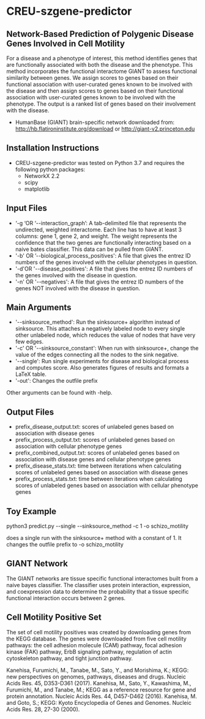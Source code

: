 # CREU-szgene-predictor

## Network-Based Prediction of Polygenic Disease Genes Involved in Cell Motility

For a disease and a phenotype of interest, this method identifies genes that are functionally associated with both the disease and the phenotype. This method incorporates the functional interactome GIANT to assess functional similarity between genes. We assign scores to genes based on their functional association with user-curated genes known to be involved with the disease and then assign scores to genes based on their functional association with user-curated genes known to be involved with the phenotype. The output is a ranked list of genes based on their involvement with the disease.
* HumanBase (GIANT) brain-specific network downloaded from: http://hb.flatironinstitute.org/download or http://giant-v2.princeton.edu
## Installation Instructions
* CREU-szgene-predictor was tested on Python 3.7 and requires the following python packages:
    * NetworkX 2.2
    * scipy
    * matplotlib
## Input Files
* ‘-g ‘OR ‘--interaction_graph’: A tab-delimited file that represents the undirected, weighted interactome. Each line has to have at least 3 columns: gene 1, gene 2, and weight. The weight represents the confidence that the two genes are functionally interacting based on a naive bates classifier. This data can be pulled from GIANT.
* '-b' OR ’--biological_process_positives': A file that gives the entrez ID numbers of the genes involved with the cellular phenotypes in question.
* '-d'OR '--disease_positives': A file that gives the entrez ID numbers of the genes involved with the disease in question.
* '-n' OR '--negatives': A file that gives the entrez ID numbers of the genes NOT involved with the disease in question.

## Main Arguments

* '--sinksource_method': Run the sinksource+ algorithm instead of sinksource. This attaches a negatively labeled node to every single other unlabeled node, which reduces the value of nodes that have very few edges.
* '-c' OR '--sinksource_constant': When run with sinksource+, change the value of the edges connecting all the nodes to the sink negative.
* '--single': Run single experiments for disease and biological process and computes score. Also generates figures of results and formats a LaTeX table.
* '-out': Changes the outfile prefix

Other arguments can be found with -help.

## Output Files
* prefix_disease_output.txt: scores of unlabeled genes based on association with disease genes
* prefix_process_output.txt: scores of unlabeled genes based on association with cellular phenotype genes
* prefix_combined_output.txt: scores of unlabeled genes based on association with disease genes and cellular phenotype genes
* prefix_disease_stats.txt: time between iterations when calculating scores of unlabeled genes based on association with disease genes
* prefix_process_stats.txt: time between iterations when calculating scores of unlabeled genes based on association with cellular phenotype genes

## Toy Example

python3 predict.py --single --sinksource_method -c 1 -o schizo_motility

does a single run with the sinksource+ method with a constant of 1. It changes the outfile prefix to -o schizo_motility

## GIANT Network
The GIANT networks are tissue specific functional interactomes built from a naive bayes classifier. The classifier uses protein interaction, expression, and coexpression data to determine the probability that a tissue specific functional interaction occurs between 2 genes.

## Cell Motility Positive Set

The set of cell motility positives was created by downloading genes from the KEGG database. The genes were downloaded from five cell motility pathways: the cell adhesion molecule (CAM) pathway, focal adhesion kinase (FAK) pathway, ErbB signaling pathway, regulation of actin cytoskeleton pathway, and tight junction pathway.

Kanehisa, Furumichi, M., Tanabe, M., Sato, Y., and Morishima, K.; KEGG: new perspectives on genomes, pathways, diseases and drugs. Nucleic Acids Res. 45, D353-D361 (2017). 
Kanehisa, M., Sato, Y., Kawashima, M., Furumichi, M., and Tanabe, M.; KEGG as a reference resource for gene and protein annotation. Nucleic Acids Res. 44, D457-D462 (2016). 
Kanehisa, M. and Goto, S.; KEGG: Kyoto Encyclopedia of Genes and Genomes. Nucleic Acids Res. 28, 27-30 (2000). 


